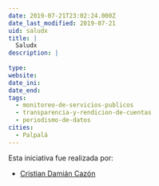 ```yaml
---
date: 2019-07-21T23:02:24.000Z
date_last_modified: 2019-07-21
uid: saludx
title: |
  Saludx
description: |
  
type: 
website: 
date_ini: 
date_end: 
tags:
  - monitoreo-de-servicios-publicos
  - transparencia-y-rendicion-de-cuentas
  - periodismo-de-datos
cities: 
  - Palpalá
---
```


Esta iniciativa fue realizada por:

- [Cristian Damián Cazón](/organizaciones/cristian-damian-cazon)
